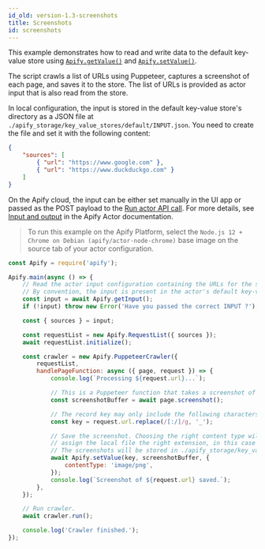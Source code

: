 ```yaml
---
id_old: version-1.3-screenshots
title: Screenshots
id: screenshots
---
```


This example demonstrates how to read and write data to the default key-value store using [`Apify.getValue()`](/docs/1.3/api/apify#apifygetvaluekey) and
[`Apify.setValue()`](/docs/1.3/api/apify#apifysetvaluekey-value-options).

The script crawls a list of URLs using Puppeteer, captures a screenshot of each page, and saves it to the store. The list of URLs is provided as actor
input that is also read from the store.

In local configuration, the input is stored in the default key-value store's directory as a JSON file at
`./apify_storage/key_value_stores/default/INPUT.json`. You need to create the file and set it with the following content:

```json
{
    "sources": [
        { "url": "https://www.google.com" },
        { "url": "https://www.duckduckgo.com" }
    ]
}
```

On the Apify cloud, the input can be either set manually in the UI app or passed as the POST payload to the
[Run actor API call](https://apify.com/docs/api/v2#/reference/actors/run-collection/run-actor). For more details, see
[Input and output](https://docs.apify.com/actor/run#input-and-output) in the Apify Actor documentation.

> To run this example on the Apify Platform, select the `Node.js 12 + Chrome on Debian (apify/actor-node-chrome)` base image on the source tab of your
> actor configuration.

```javascript
const Apify = require('apify');

Apify.main(async () => {
    // Read the actor input configuration containing the URLs for the screenshot.
    // By convention, the input is present in the actor's default key-value store under the "INPUT" key.
    const input = await Apify.getInput();
    if (!input) throw new Error('Have you passed the correct INPUT ?');

    const { sources } = input;

    const requestList = new Apify.RequestList({ sources });
    await requestList.initialize();

    const crawler = new Apify.PuppeteerCrawler({
        requestList,
        handlePageFunction: async ({ page, request }) => {
            console.log(`Processing ${request.url}...`);

            // This is a Puppeteer function that takes a screenshot of the page and returns its buffer.
            const screenshotBuffer = await page.screenshot();

            // The record key may only include the following characters: a-zA-Z0-9!-_.'()
            const key = request.url.replace(/[:/]/g, '_');

            // Save the screenshot. Choosing the right content type will automatically
            // assign the local file the right extension, in this case .png.
            // The screenshots will be stored in ./apify_storage/key_value_stores/default/
            await Apify.setValue(key, screenshotBuffer, {
                contentType: 'image/png',
            });
            console.log(`Screenshot of ${request.url} saved.`);
        },
    });

    // Run crawler.
    await crawler.run();

    console.log('Crawler finished.');
});
```
